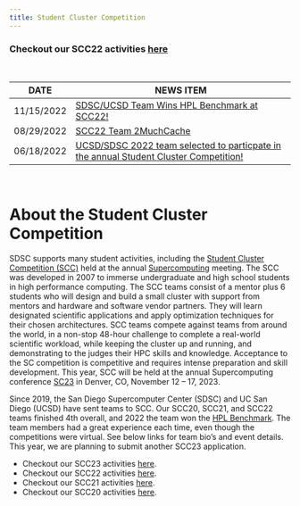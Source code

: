```yaml
---
title: Student Cluster Competition
---
```

### Checkout our SCC22 activities [here](scc22) 

<br/>

| DATE | NEWS ITEM |
| ----- | ---- |
| 11/15/2022 | [SDSC/UCSD Team Wins HPL Benchmark at SCC22!](https://hpc-students.sdsc.edu/2022-11-17-SDSC-UCSD-Team-Wins-HPL-Benchmark/)| 
| 08/29/2022 | [SCC22 Team 2MuchCache](https://www.hpcwire.com/off-the-wire/uc-san-diego-students-team-up-for-annual-supercomputing-contest/) |
| 06/18/2022 | [UCSD/SDSC 2022 team  selected to particpate in the annual Student Cluster Competition!](https://hpc-students.sdsc.edu/2022-06-18-SDSC-UCSD-Team-Selected-for-SCC22/) |

<br/>

# About the Student Cluster Competition

SDSC supports many student activities, including the [Student Cluster Competition (SCC)](http://www.studentclustercompetition.us/) held at the annual [Supercomputing](https://supercomputing.org/) meeting.
The SCC was developed in 2007 to immerse undergraduate and high school students in high performance computing. The SCC teams consist of a mentor plus 6 students who will design and build a small cluster with support from mentors and hardware and software vendor partners. They will learn designated scientific applications and apply optimization techniques for their chosen architectures. SCC teams compete against teams from around the world, in a non-stop 48-hour challenge to complete a real-world scientific workload, while keeping the cluster up and running, and demonstrating to the judges their HPC skills and knowledge.  Acceptance to the SC competition is competitive and requires intense preparation and skill development. This year, SCC will be held at the annual Supercomputing conference [SC23](https://sc23.supercomputing.org/students/student-cluster-competition/) in Denver, CO, November 12 – 17, 2023.

Since 2019, the San Diego Supercomputer Center (SDSC) and UC San Diego (UCSD) have sent  teams to SCC. Our SCC20, SCC21, and SCC22 teams finished 4th overall, and 2022 the team won the  [HPL Benchmark](https://hpc-students.sdsc.edu/2022-11-17-SDSC-UCSD-Team-Wins-HPL-Benchmark/). The team members had a great experience each time, even though the competitions were virtual. See below links for team bio’s and event details. This year, we are planning to submit another SCC23 application.   

-   Checkout our SCC23 activities [here](scc23).
-   Checkout our SCC22 activities [here](scc22).
-   Checkout our SCC21 activities [here](scc21).
-   Checkout our SCC20 activities [here](scc20).
